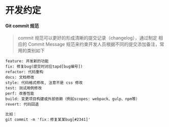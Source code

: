 # 开发约定

#### Git commit 规范

> commit 规范可以更好的形成清晰的提交记录（changelog），通过制定 相应的 Commit Message 规范来约束开发人员根据不同的提交添加备注，常用的类别如下

```
feature: 开发新的功能
fix: 修复bug(提交时对应tapd[bug编号])
refactor: 代码重构
docs: 文档修改
style: 代码格式修改, 注意不是 css 修改
test: 测试用例修改
perf: 改善性能
build: 变更项目构建或外部依赖（例如scopes: webpack、gulp、npm等）
revert: 代码回退

比如：
git commit -m 'fix：修复某某bug[#2341]'
```

